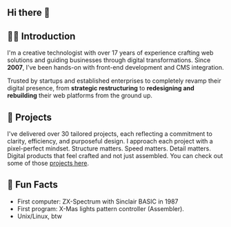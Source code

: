## Hi there 👋

## 👨‍💻 Introduction
I'm a creative technologist with over 17 years of experience crafting web solutions and guiding businesses through digital transformations. Since **2007**, I’ve been hands-on with front-end development and CMS integration.  

Trusted by startups and established enterprises to completely revamp their digital presence, from **strategic restructuring** to **redesigning and rebuilding** their web platforms from the ground up.

## 💼 Projects
I've delivered over 30 tailored projects, each reflecting a commitment to clarity, efficiency, and purposeful design. I approach each project with a pixel-perfect mindset. Structure matters. Speed matters. Detail matters. Digital products that feel crafted and not just assembled. You can check out some of those [projects here](https://www.behance.net/lichtwald).

## 🔮 Fun Facts 
+ First computer: ZX-Spectrum with Sinclair BASIC in 1987
+ First program: X-Mas lights pattern controller (Assembler).
+ Unix/Linux, btw

<!--
**cdnik/cdnik** is a ✨ _special_ ✨ repository because its `README.md` (this file) appears on your GitHub profile.

Here are some ideas to get you started:

- 🔭 I’m currently working on ...
- 🌱 I’m currently learning ...
- 👯 I’m looking to collaborate on ...
- 🤔 I’m looking for help with ...
- 💬 Ask me about ...
- 📫 How to reach me: ...
- 😄 Pronouns: ...
- ⚡ Fun fact: ...
-->

